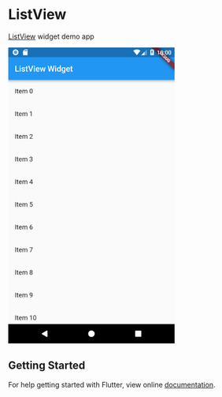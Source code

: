 # ListView

[ListView](https://docs.flutter.io/flutter/widgets/ListView-class.html) widget demo app

<img src="screenshot/listview_widget.png" height="600em" /> 

## Getting Started

For help getting started with Flutter, view online
[documentation](https://flutter.io/).
